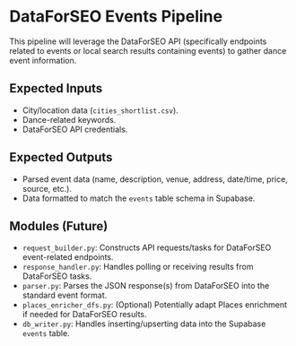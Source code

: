 # DataForSEO Events Pipeline

This pipeline will leverage the DataForSEO API (specifically endpoints related to events or local search results containing events) to gather dance event information.

## Expected Inputs

- City/location data (`cities_shortlist.csv`).
- Dance-related keywords.
- DataForSEO API credentials.

## Expected Outputs

- Parsed event data (name, description, venue, address, date/time, price, source, etc.).
- Data formatted to match the `events` table schema in Supabase.

## Modules (Future)

- `request_builder.py`: Constructs API requests/tasks for DataForSEO event-related endpoints.
- `response_handler.py`: Handles polling or receiving results from DataForSEO tasks.
- `parser.py`: Parses the JSON response(s) from DataForSEO into the standard event format.
- `places_enricher_dfs.py`: (Optional) Potentially adapt Places enrichment if needed for DataForSEO results.
- `db_writer.py`: Handles inserting/upserting data into the Supabase `events` table. 